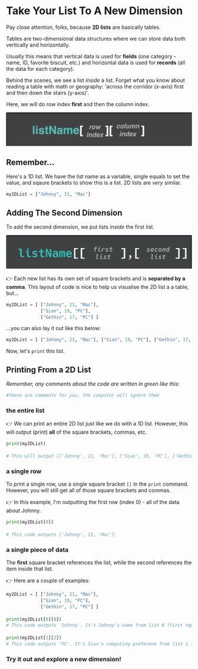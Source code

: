 # Take Your List To A New Dimension

Pay close attention, folks, because **2D lists** are basically tables.

Tables are two-dimensional data structures where we can store data both vertically and horizontally. 

Usually this means that vertical data is used for **fields** (one category - name, ID, favorite biscuit, etc.) and horizontal data is used for **records** (all the data for each category).


Behind the scenes, we see a list *inside* a list. Forget what you know about reading a table with math or geography: 'across the corridor (x-axis) first and then down the stairs (y-axis)'. 

Here, we will do row index **first** and then the column index. 

![](resources/listname.png)


## Remember...

Here's a 1D list. We have the list name as a variable, single equals to set the value, and sqaure brackets to show this is a list. 2D lists are *very* similar. 
```python
my1DList = ["Johnny", 21, "Mac"]
```

## Adding The Second Dimension

To add the second dimension, we put lists *inside* the first list. 

![](resources/2dlist.png)

👉 Each new list has its own set of square brackets and is **separated by a comma**. This layout of code is nice to help us visualise the 2D list a a table, but...

```python
my2DList = [ ["Johnny", 21, "Mac"],
             ["Sian", 19, "PC"],
             ["Gethin", 17, "PC"] ]
```
 ...you can also lay it out like this below:
```python
my2DList = [ ["Johnny", 21, "Mac"], ["Sian", 19, "PC"], ["Gethin", 17, "PC"] ]
```
Now, let's `print` this list.

## Printing From a 2D List
*Remember, any comments about the code are written in green like this:* 
```python
#these are comments for you, the computer will ignore them
```
### the entire list
👉 We can print an entire 2D list just like we do with a 1D list.  However, this will output (print) **all** of the square brackets, commas, etc.



```python
print(my2DList)

# This will output [['Johnny', 21, 'Mac'], ['Sian', 19, 'PC'], ['Gethin', 17, 'PC']]
```
### a single row
To print a single row, use a single square bracket `[]` in the `print` command.  However, you will still get all of those square brackets and commas.  

👉 In this example, I'm outputting the first row (index 0) - all of the data about Johnny.


```python
print(my2DList[0])

# This code outputs ['Johnny', 21, 'Mac'].
```

### a single piece of data

The **first** square bracket references the list, while the second references the item inside that list.

👉 Here are a couple of examples:


```python
my2DList = [ ["Johnny", 21, "Mac"],
             ["Sian", 19, "PC"],
             ["Gethin", 17, "PC"] ]

print(my2DList[0][0])
# This code outputs 'Johnny'. It's Johnny's name from list 0 (first square bracket), item 0 (second square bracket)

print(my2DList[1][2])
# This code outputs 'PC'. It's Sian's computing preferene from list 1 (first square bracket), item 2 (second square bracket)
```

### Try it out and explore a new dimension!